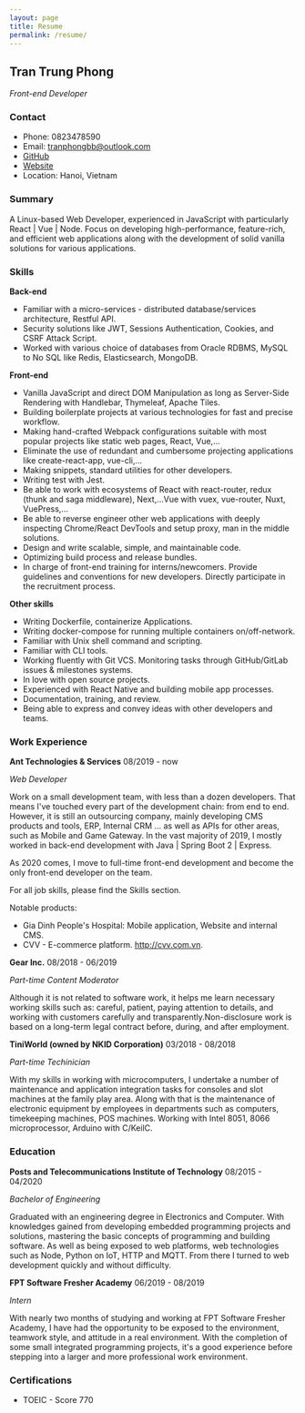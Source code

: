 ```yaml
---
layout: page
title: Resume
permalink: /resume/
---
```


## Tran Trung Phong
*Front-end Developer*

### Contact
- Phone: 0823478590
- Email: tranphongbb@outlook.com
- [GitHub](https://github.com/bodetaima)
- [Website](https://tranphongbb.tech)
- Location: Hanoi, Vietnam

### Summary

A Linux-based Web Developer, experienced in JavaScript with particularly React | Vue | Node.
Focus on developing high-performance, feature-rich, and efficient web applications along with the development of solid vanilla solutions for various applications.

### Skills

**Back-end**
- Familiar with a micro-services - distributed database/services architecture, Restful API.
- Security solutions like JWT, Sessions Authentication, Cookies, and CSRF Attack Script.
- Worked with various choice of databases from Oracle RDBMS, MySQL to No SQL like Redis, Elasticsearch, MongoDB.

**Front-end**
- Vanilla JavaScript and direct DOM Manipulation as long as Server-Side Rendering with Handlebar, Thymeleaf, Apache Tiles.
- Building boilerplate projects at various technologies for fast and precise workflow.
- Making hand-crafted Webpack configurations suitable with most popular projects like static web pages, React, Vue,...
- Eliminate the use of redundant and cumbersome projecting applications like create-react-app, vue-cli,...
- Making snippets, standard utilities for other developers.
- Writing test with Jest.
- Be able to work with ecosystems of React with react-router, redux (thunk and saga middleware), Next,...Vue with vuex, vue-router, Nuxt, VuePress,...
- Be able to reverse engineer other web applications with deeply inspecting Chrome/React DevTools and setup proxy, man in the middle solutions.
- Design and write scalable, simple, and maintainable code.
- Optimizing build process and release bundles.
- In charge of front-end training for interns/newcomers. Provide guidelines and conventions for new developers. Directly participate in the recruitment process.

**Other skills**
- Writing Dockerfile, containerize Applications.
- Writing docker-compose for running multiple containers on/off-network.
- Familiar with Unix shell command and scripting.
- Familiar with CLI tools.
- Working fluently with Git VCS. Monitoring tasks through GitHub/GitLab issues & milestones systems.
- In love with open source projects.
- Experienced with React Native and building mobile app processes.
- Documentation, training, and review.
- Being able to express and convey ideas with other developers and teams.

### Work Experience

**Ant Technologies & Services** 08/2019 - now

*Web Developer*

Work on a small development team, with less than a dozen developers. That means I've touched every part of the development chain: from end to end. However, it is still an outsourcing company, mainly developing CMS products and tools, ERP, Internal CRM ... as well as APIs for other areas, such as Mobile and Game Gateway.
In the vast majority of 2019, I mostly worked in back-end development with Java | Spring Boot 2 | Express.

As 2020 comes, I move to full-time front-end development and become the only front-end developer on the team.

For all job skills, please find the Skills section.

Notable products: 
- Gia Dinh People's Hospital: Mobile application, Website and internal CMS.
- CVV - E-commerce platform. <a href="http://cvv.com.vn/" target="_blank">http://cvv.com.vn</a>.

**Gear Inc.** 08/2018 - 06/2019

*Part-time Content Moderator*

Although it is not related to software work, it helps me learn necessary working skills such as: careful, patient, paying attention to details, and working with customers carefully and transparently.Non-disclosure work is based on a long-term legal contract before, during, and after employment.

**TiniWorld (owned by NKID Corporation)** 03/2018 - 08/2018

*Part-time Techinician*

With my skills in working with microcomputers, I undertake a number of maintenance and application integration tasks for consoles and slot machines at the family play area. Along with that is the maintenance of electronic equipment by employees in departments such as computers, timekeeping machines, POS machines. Working with Intel 8051, 8066 microprocessor, Arduino with C/KeilC.

### Education

**Posts and Telecommunications Institute of Technology** 08/2015 - 04/2020

*Bachelor of Engineering*

Graduated with an engineering degree in Electronics and Computer. With knowledges gained from developing embedded programming projects and solutions, mastering the basic concepts of programming and building software. As well as being exposed to web platforms, web technologies such as Node, Python on IoT, HTTP and MQTT. From there I turned to web development quickly and without difficulty.

**FPT Software Fresher Academy** 06/2019 - 08/2019

*Intern*

With nearly two months of studying and working at FPT Software Fresher Academy, I have had the opportunity to be exposed to the environment, teamwork style, and attitude in a real environment. With the completion of some small integrated programming projects, it's a good experience before stepping into a larger and more professional work environment.

### Certifications

- TOEIC - Score 770
